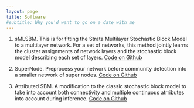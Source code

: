 ```yaml
---
layout: page
title: Software
#subtitle: Why you'd want to go on a date with me
---
```


1. sMLSBM. This is for fitting the Strata Multilayer Stochastic Block Model to a multilayer network. For a set of networks, this method jointly learns the cluster assignments of network layers and the stochastic block model describing each set of layers. <a href="https://https://github.com/stanleyn/sMLSBM">Code on Github</a>

2. SuperNode. Preprocess your network before community detection into a smaller network of super nodes. <a href="https://https://github.com/stanleyn/SuperNode">Code on Github</a>

3. Attributed SBM. A modification to the classic stochastic block model to take into account both connectivity and multiple continuous atrributes into account during inference. <a href="https://https://github.com/stanleyn/AttributedSBM">Code on Github</a>
